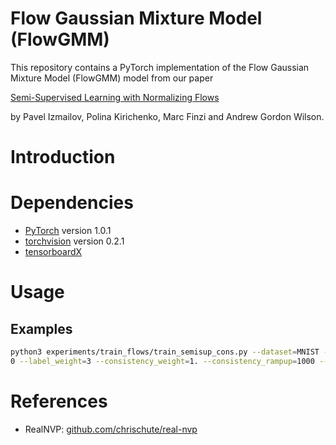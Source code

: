 # Flow Gaussian Mixture Model (FlowGMM)
This repository contains a PyTorch implementation of the Flow Gaussian Mixture Model (FlowGMM) model from our paper

[Semi-Supervised Learning with Normalizing Flows ](https://invertibleworkshop.github.io/accepted_papers/pdfs/INNF_2019_paper_28.pdf)

by Pavel Izmailov, Polina Kirichenko, Marc Finzi and Andrew Gordon Wilson.

# Introduction

# Dependencies
* [PyTorch](http://pytorch.org/) version 1.0.1
* [torchvision](https://github.com/pytorch/vision/) version 0.2.1
* [tensorboardX](https://github.com/lanpa/tensorboardX)

# Usage

## Examples

```bash
python3 experiments/train_flows/train_semisup_cons.py --dataset=MNIST --data_path=data/mnist/ --label_path=data/labels/mnist/100_balanced_labels/10.npz --logdir=<LOGDIR> --ckptdir=<CKPTDIR> --save_freq=5000 --means=random --means_r=1. --num_epochs=3000
0 --label_weight=3 --consistency_weight=1. --consistency_rampup=1000 --lr=1e-5 --eval_freq=100 --flow=RealNVP
```

# References

* RealNVP: [github.com/chrischute/real-nvp](https://github.com/chrischute/real-nvp)
